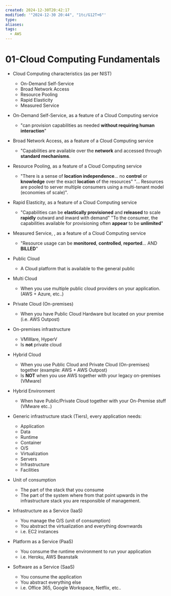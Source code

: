 ```yaml
---
created: 2024-12-30T20:42:17
modified: '"2024-12-30 20:44", "1tc/G12T+6"'
type: 
aliases: 
tags:
  - AWS
---
```


# 01-Cloud Computing Fundamentals

- Cloud Computing characteristics (as per NIST)
	- On-Demand Self-Service
	- Broad Network Access
	- Resource Pooling
	- Rapid Elasticity
	- Measured Service

- On-Demand Self-Service, as a feature of a Cloud Computing service
	- "can provision capabilities as needed **without requiring human interaction**"                                                                                                                                            
- Broad Network Access, as a feature of a Cloud Computing service
	- "Capabilities are available over the **network** and accessed through **standard mechanisms**.                                                                                                                    
- Resource Pooling, as a feature of a Cloud Computing service
	- "There is a sense of **location independence**... no **control** or **knowledge** over the exact **location** of the resources" "... Resources are pooled to server multiple consumers using a multi-tenant model (economies of scale)".

- Rapid Elasticity, as a feature of a Cloud Computing service
	- "Capabilities can be **elastically provisioned** and **released** to scale **rapidly** outward and inward with demand" "To the consumer, the capabilities available for provisioning often **appear** to be **unlimited**" 

- Measured Service, , as a feature of a Cloud Computing service
	- "Resource usage can be **monitored**, **controlled**, **reported**... AND **BILLED**"

- Public Cloud
	- A Cloud platform that is available to the general public

- Multi Cloud
	- When you use multiple public cloud providers on your application. (AWS + Azure, etc..)

- Private Cloud (On-premises)
	- When you have Public Cloud Hardware but located on your premise (i.e. AWS Outpost)

- On-premises infrastructure
	- VMWare, HyperV
	- Is **not** private cloud

- Hybrid Cloud
	- When you use Public Cloud and Private Cloud (On-premises) together (example: AWS + AWS Outpost) 
	- Is **NOT** when you use AWS together with your legacy on-premises (VMware)

- Hybrid Environment
	- When have Public/Private Cloud together with your On-Premise stuff (VMware etc..) 

- Generic infrastructure stack (Tiers), every application needs: 
	- Application
	- Data
	- Runtime
	- Container
	- O/S
	- Virtualization
	- Servers
	- Infrastructure
	- Facilities

-  Unit of consumption
	- The part of the stack that you consume
	- The part of the system where from that point upwards in the infrastructure stack you are responsible of management.

- Infrastructure as a Service (IaaS)
	- You manage the O/S (unit of consumption)
	- You abstract the virtualization and everything downwards
	- i.e. EC2 instances

- Platform as a Service (PaaS)
	- You consume the runtime environment to run your application
	- i.e. Heroku, AWS Beanstalk

- Software as a Service (SaaS)
	- You consume the application
	- You abstract everything else
	- i.e. Office 365, Google Workspace, Netflix, etc..
 
